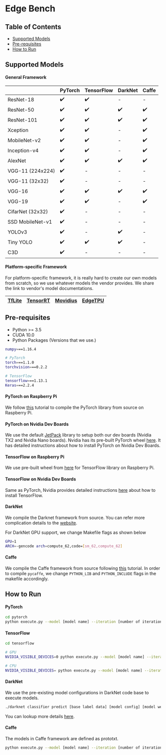# Edge Bench

## Table of Contents
* [Supported Models](#supported-models)
* [Pre-requisites](#pre-requisites)
* [How to Run](#how-to-run)

## Supported Models

#### General Framework
|   | PyTorch | TensorFlow | DarkNet | Caffe |
|---|:---------|:------------|:---------|:-------|
|ResNet-18|:heavy_check_mark:|:heavy_check_mark:|-|-|
|ResNet-50|:heavy_check_mark:|:heavy_check_mark:|:heavy_check_mark:|:heavy_check_mark:|
|ResNet-101|:heavy_check_mark:|:heavy_check_mark:|:heavy_check_mark:|:heavy_check_mark:|
|Xception|:heavy_check_mark:|:heavy_check_mark:|-|:heavy_check_mark:|
|MobileNet-v2|:heavy_check_mark:|:heavy_check_mark:|-|:heavy_check_mark:|
|Inception-v4|:heavy_check_mark:|:heavy_check_mark:|-|:heavy_check_mark:|
|AlexNet|:heavy_check_mark:|:heavy_check_mark:|:heavy_check_mark:|:heavy_check_mark:|
|VGG-11 (224x224)|:heavy_check_mark:|-|-|-|
|VGG-11 (32x32)|:heavy_check_mark:|-|-|-|
|VGG-16|:heavy_check_mark:|:heavy_check_mark:|:heavy_check_mark:|:heavy_check_mark:|
|VGG-19|:heavy_check_mark:|:heavy_check_mark:|-|:heavy_check_mark:|
|CifarNet (32x32)|:heavy_check_mark:|-|-|-|
|SSD MobileNet-v1|:heavy_check_mark:|-|-|-|
|YOLOv3|:heavy_check_mark:|-|:heavy_check_mark:|-|
|Tiny YOLO|:heavy_check_mark:|:heavy_check_mark:|:heavy_check_mark:|-|
|C3D|:heavy_check_mark:|-|-|-|

#### Platform-specific Framework
For platform-specific framework, it is really hard to create our own models from scratch, so
we use whatever models the vendor provides. We share the link to vendor's model documentations.

| [TfLite](https://www.tensorflow.org/lite/models/) | [TensorRT](https://developer.nvidia.com/embedded/jetson-nano-dl-inference-benchmarks) | [Movidius](https://movidius.github.io/ncsdk/tensorflow.html) | [EdgeTPU](https://coral.withgoogle.com/docs/edgetpu/models-intro/) |
|:---------|:------------|:---------|:-------|

## Pre-requisites
* Python >= 3.5
* CUDA 10.0
* Python Packages (Versions that we use.)
```bash
numpy===1.16.4

# PyTorch
torch===1.1.0
torchvision===0.2.2

# TensorFlow
tensorflow===1.13.1
Keras===2.2.4
```
#### PyTorch on Raspberry Pi
We follow [this](https://medium.com/hardware-interfacing/how-to-install-pytorch-v4-0-on-raspberry-pi-3b-odroids-and-other-arm-based-devices-91d62f2933c7)
tutorial to compile the PyTorch library from source on Raspberry Pi.

#### PyTorch on Nvidia Dev Boards
We use the default [JetPack](https://developer.nvidia.com/embedded/jetpack) 
library to setup both our dev boards (Nvidia TX2 and Nvidia Nano boards). Nvidia has its
pre-built PyTorch wheel [here](https://devtalk.nvidia.com/default/topic/1049071/jetson-nano/pytorch-for-jetson-nano/).
It has detailed instructions about how to install PyTorch on Nvidia Dev Boards.

#### TensorFlow on Raspberry Pi
We use pre-built wheel from [here](https://github.com/lhelontra/tensorflow-on-arm) for TensorFlow library on 
Raspberry Pi. 

#### TensorFlow on Nvidia Dev Boards
Same as PyTorch, Nvidia provides detailed instructions [here](https://docs.nvidia.com/deeplearning/frameworks/install-tf-jetson-platform/index.html#install)
about how to install TensorFlow.

#### DarkNet
We compile the Darknet framework from source. You can refer more complication details to the 
[website](https://pjreddie.com/darknet/install/).

For DarkNet GPU support, we change Makefile flags as shown below 
```bash
GPU=1
ARCH=-gencode arch=compute_62,code=[sm_62,compute_62]
```

#### Caffe
We compile the Caffe framework from source following [this](https://github.com/BVLC/caffe/wiki/Ubuntu-16.04-or-15.10-Installation-Guide)
tutorial. In order to compile `pycaffe`, we change `PYTHON_LIB` and `PYTHON_INCLUDE` flags in the makefile accordingly. 

## How to Run
#### PyTorch
```bash
cd pytorch
python execute.py --model [model name] --iteration [number of iterations] --cpu [use CPU if set]
```

#### TensorFlow
```bash
cd tensorflow

# GPU
NVIDIA_VISIBLE_DEVICES=0 python execute.py --model [model name] --iteration [number of iterations]

# CPU
NVIDIA_VISIBLE_DEVICES= python execute.py --model [model name] --iteration [number of iterations]
```

#### DarkNet
We use the pre-existing model configurations in DarkNet code base to execute models.
```bash
./darknet classifier predict [base label data] [model config] [model weights] [inference data]
```
You can lookup more details [here](https://pjreddie.com/darknet/imagenet/).

#### Caffe
The models in Caffe framework are defined as prototxt. 
```bash
python execute.py --model [model name] --iteration [number of iteration] --cpu [use CPU if set]
```
